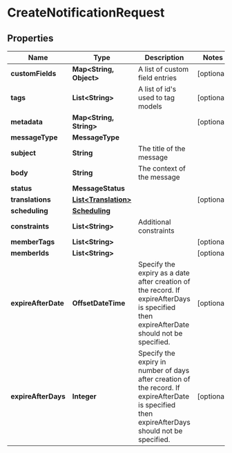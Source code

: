 

# CreateNotificationRequest


## Properties

Name | Type | Description | Notes
------------ | ------------- | ------------- | -------------
**customFields** | **Map&lt;String, Object&gt;** | A list of custom field entries |  [optional]
**tags** | **List&lt;String&gt;** | A list of id&#39;s used to tag models |  [optional]
**metadata** | **Map&lt;String, String&gt;** |  |  [optional]
**messageType** | **MessageType** |  | 
**subject** | **String** | The title of the message | 
**body** | **String** | The context of the message | 
**status** | **MessageStatus** |  | 
**translations** | [**List&lt;Translation&gt;**](Translation.md) |  |  [optional]
**scheduling** | [**Scheduling**](Scheduling.md) |  | 
**constraints** | **List&lt;String&gt;** | Additional constraints | 
**memberTags** | **List&lt;String&gt;** |  |  [optional]
**memberIds** | **List&lt;String&gt;** |  |  [optional]
**expireAfterDate** | **OffsetDateTime** | Specify the expiry as a date after creation of the record. If expireAfterDays is specified then expireAfterDate should not be specified. |  [optional]
**expireAfterDays** | **Integer** | Specify the expiry in number of days after creation of the record. If expireAfterDate is specified then expireAfterDays should not be specified. |  [optional]



